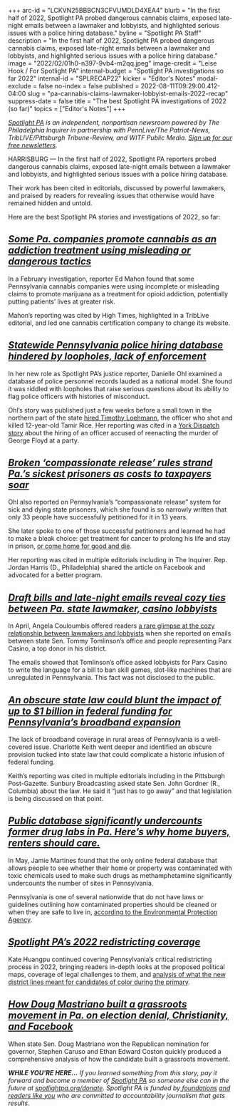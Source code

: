 +++
arc-id = "LCKVN25BBBCN3CFVUMDLD4XEA4"
blurb = "In the first half of 2022, Spotlight PA probed dangerous cannabis claims, exposed late-night emails between a lawmaker and lobbyists, and highlighted serious issues with a police hiring database."
byline = "Spotlight PA Staff"
description = "In the first half of 2022, Spotlight PA probed dangerous cannabis claims, exposed late-night emails between a lawmaker and lobbyists, and highlighted serious issues with a police hiring database."
image = "2022/02/01h0-n397-9vb4-m2qq.jpeg"
image-credit = "Leise Hook / For Spotlight PA"
internal-budget = "Spotlight PA investigations so far 2022"
internal-id = "SPLRECAP22"
kicker = "Editor's Notes"
modal-exclude = false
no-index = false
published = 2022-08-11T09:29:00.412-04:00
slug = "pa-cannabis-claims-lawmaker-lobbyist-emails-2022-recap"
suppress-date = false
title = "The best Spotlight PA investigations of 2022 (so far)"
topics = ["Editor's Notes"]
+++

<a href="https://www.spotlightpa.org/"><i>Spotlight PA</i></a><i> is an independent, nonpartisan newsroom powered by The Philadelphia Inquirer in partnership with PennLive/The Patriot-News, TribLIVE/Pittsburgh Tribune-Review, and WITF Public Media. </i><a href="https://www.spotlightpa.org/newsletters"><i>Sign up for our free newsletters</i></a><i>.</i>

HARRISBURG — In the first half of 2022, Spotlight PA reporters probed dangerous cannabis claims, exposed late-night emails between a lawmaker and lobbyists, and highlighted serious issues with a police hiring database.

Their work has been cited in editorials, discussed by powerful lawmakers, and praised by readers for revealing issues that otherwise would have remained hidden and untold.

Here are the best Spotlight PA stories and investigations of 2022, so far:

<script src="https://www.spotlightpa.org/embed.js" async></script><div data-spl-embed-version="1" data-spl-src="https://www.spotlightpa.org/embeds/newsletter/"></div>

## <a href="https://www.spotlightpa.org/news/2022/02/pennsylvania-medical-marijuana-addiction-misleading-dangerous-websites/" target="_blank"><i>Some Pa. companies promote cannabis as an addiction treatment using misleading or dangerous tactics</i></a>

In a February investigation, reporter Ed Mahon found that some Pennsylvania cannabis companies were using incomplete or misleading claims to promote marijuana as a treatment for opioid addiction, potentially putting patients’ lives at greater risk.

Mahon’s reporting was cited by High Times, highlighted in a TribLive editorial, and led one cannabis certification company to change its website.

## <a href="https://www.spotlightpa.org/news/2022/06/pennsylvania-police-hiring-misconduct-database/" target="_blank"><i>Statewide Pennsylvania police hiring database hindered by loopholes, lack of enforcement</i></a>

In her new role as Spotlight PA’s justice reporter, Danielle Ohl examined a database of police personnel records lauded as a national model. She found it was riddled with loopholes that raise serious questions about its ability to flag police officers with histories of misconduct.

Ohl’s story was published just a few weeks before a small town in the northern part of the state <a href="https://www.spotlightpa.org/news/2022/07/pa-police-hiring-database-loophole-event/" target="_blank">hired Timothy Loehmann</a>, the officer who shot and killed 12-year-old Tamir Rice. Her reporting was cited in a <a href="https://www.yorkdispatch.com/story/news/local/2022/07/26/two-years-after-george-floyds-murder-officer-how-pennsylvanias-new-police-disciplinary-database-work/10126096002/" target="_blank">York Dispatch story</a> about the hiring of an officer accused of reenacting the murder of George Floyd at a party.

## <a href="https://www.spotlightpa.org/news/2022/03/pa-prison-life-sentence-compassionate-release/" target="_blank"><i>Broken ‘compassionate release’ rules strand Pa.’s sickest prisoners as costs to taxpayers soar</i></a>

Ohl also reported on Pennsylvania’s “compassionate release” system for sick and dying state prisoners, which she found is so narrowly written that only 33 people have successfully petitioned for it in 13 years.

She later spoke to one of those successful petitioners and learned he had to make a bleak choice: get treatment for cancer to prolong his life and stay in prison, <a href="https://www.spotlightpa.org/news/2022/04/pa-compassionate-prison-release-petitioner/" target="_blank">or come home for good and die</a>.

Her reporting was cited in multiple editorials including in The Inquirer. Rep. Jordan Harris (D., Philadelphia) shared the article on Facebook and advocated for a better program.

## <a href="https://www.spotlightpa.org/news/2022/04/parx-casino-tommy-tomlinson-lobbyist-emails/"><i>Draft bills and late-night emails reveal cozy ties between Pa. state lawmaker, casino lobbyists</i></a>

In April, Angela Couloumbis offered readers <a href="https://www.spotlightpa.org/news/2022/04/parx-casino-tommy-tomlinson-lobbyist-emails/" target="_blank">a rare glimpse at the cozy relationship between lawmakers and lobbyists</a> when she reported on emails between state Sen. Tommy Tomlinson’s office and people representing Parx Casino, a top donor in his district.

The emails showed that Tomlinson’s office asked lobbyists for Parx Casino to write the language for a bill to ban skill games, slot-like machines that are unregulated in Pennsylvania. This fact was not disclosed to the public.

## <a href="https://www.spotlightpa.org/news/2022/06/pennsylvania-broadband-internet-rural-expansion/" target="_blank"><i>An obscure state law could blunt the impact of up to $1 billion in federal funding for Pennsylvania’s broadband expansion</i></a>

The lack of broadband coverage in rural areas of Pennsylvania is a well-covered issue. Charlotte Keith went deeper and identified an obscure provision tucked into state law that could complicate a historic infusion of federal funding.

Keith’s reporting was cited in multiple editorials including in the Pittsburgh Post-Gazette. Sunbury Broadcasting asked state Sen. John Gordner (R., Columbia) about the law. He said it “just has to go away” and that legislation is being discussed on that point.

## <a href="https://www.spotlightpa.org/news/2022/05/pa-meth-lab-bust-data/" target="_blank"><i>Public database significantly undercounts former drug labs in Pa. Here’s why home buyers, renters should care.</i></a>

In May, Jamie Martines found that the only online federal database that allows people to see whether their home or property was contaminated with toxic chemicals used to make such drugs as methamphetamine significantly undercounts the number of sites in Pennsylvania.

Pennsylvania is one of several nationwide that do not have laws or guidelines outlining how contaminated properties should be cleaned or when they are safe to live in, <a href="https://www.epa.gov/sites/default/files/documents/meth_lab_guidelines.pdf">according to the Environmental Protection Agency</a>.

<script src="https://www.spotlightpa.org/embed.js" async></script><div data-spl-embed-version="1" data-spl-src="https://www.spotlightpa.org/embeds/donate/"></div>

## <a href="https://www.spotlightpa.org/topics/redistricting/" target="_blank"><i>Spotlight PA’s 2022 redistricting coverage</i></a>

Kate Huangpu continued covering Pennsylvania’s critical redistricting process in 2022, bringing readers in-depth looks at the proposed political maps, coverage of legal challenges to them, and <a href="https://www.spotlightpa.org/news/2022/06/pa-primary-results-2022-redistricting-opportunity-districts/" target="_blank">analysis of what the new district lines meant for candidates of color during the primary</a>.

## <a href="https://www.spotlightpa.org/news/2022/05/doug-mastriano-pa-governor-pennsylvania-shapiro/" target="_blank"><i>How Doug Mastriano built a grassroots movement in Pa. on election denial, Christianity, and Facebook</i></a>

When state Sen. Doug Mastriano won the Republican nomination for governor, Stephen Caruso and Ethan Edward Coston quickly produced a comprehensive analysis of how the candidate built a grassroots movement.

<i><b>WHILE YOU’RE HERE...</b></i><i> If you learned something from this story, pay it forward and become a member of </i><a href="https://www.spotlightpa.org/"><i>Spotlight PA</i></a><i> so someone else can in the future at </i><a href="https://www.spotlightpa.org/donate"><i>spotlightpa.org/donate</i></a><i>. Spotlight PA is funded by</i><a href="https://www.spotlightpa.org/support"><i> foundations</i></a><i> </i><a href="https://www.spotlightpa.org/support"><i>and readers like you</i></a><i> who are committed to accountability journalism that gets results.</i>

